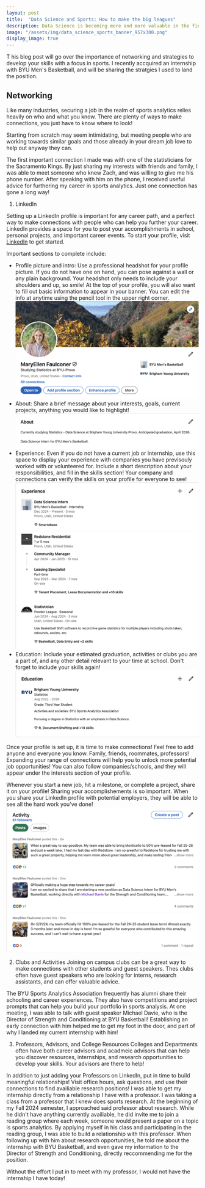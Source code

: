 ```yaml
---
layout: post
title:  "Data Science and Sports: How to make the big leagues"
description: Data Science is becoming more and more valuable in the field of sports, from front office decisions on trade and team building, to strength and conditioning technologies being continually developed across all fields. 
image: "/assets/img/data_science_sports_banner_957x300.png"
display_image: true
---
```


<p class="intro"><span class="dropcap">T</span> his blog post will go over the importance of networking and strategies to develop your skills with a focus in sports. I recently accquired an internship with BYU Men's Basketball, and will be sharing the stratgies I used to land the position.</p>

## Networking
Like many industries, securing a job in the realm of sports analytics relies heavily on who and what you know. There are plenty of ways to make connections, you just have to know where to look!

Starting from scratch may seem intimidating, but meeting people who are working towards similar goals and those already in your dream job love to help out anyway they can. 

The first important connection I made was with one of the statisticians for the Sacramento Kings. By just sharing my interests with friends and family, I was able to meet someone who knew Zach, and was willing to give me his phone number. After speaking with him on the phone, I received useful advice for furthering my career in sports analytics. Just one connection has gone a long way!

1. LinkedIn

Setting up a LinkedIn profile is important for any career path, and a perfect way to make connections with people who can help you further your career. LinkedIn provides a space for you to post your accomplishments in school, personal projects, and important career events. To start your profile, visit <a href="www.linkedin.com" target="_blank">LinkedIn</a> to get started. 

Important sections to complete include:
- Profile picture and intro: Use a professional headshot for your profile picture. If you do not have one on hand, you can pose against a wall or any plain background. Your headshot only needs to include your shoulders and up, so smile! At the top of your profile, you will also want to fill out basic information to appear in your banner. You can edit the info at anytime using the pencil tool in the upper right corner.
![Intro](/assets/img/LinkedInIntro.png)
- About: Share a brief message about your interests, goals, current projects, anything you would like to highlight!
![About](/assets/img/LinkedInAbout.png)
- Experience: Even if you do not have a current job or internship, use this space to display your experience with companies you have previsouly worked with or volunteered for. Include a short description about your responsibilities, and fill in the skills section! Your company and connections can verify the skills on your profile for everyone to see!
![Experience](/assets/img/LinkedInExperience.png)
- Education: Include your estimated graduation, activities or clubs you are a part of, and any other detail relevant to your time at school. Don't forget to include your skills again!
![Education](/assets/img/LinkedInEducation.png)

Once your profile is set up, it is time to make connections! Feel free to add anyone and everyone you know. Family, friends, roommates, professors! Expanding your range of connections will help you to unlock more potential job opportunities! You can also follow companies/schools, and they will appear under the interests section of your profile.

Whenever you start a new job, hit a milestone, or complete a project, share it on your profile! Sharing your accomplishements is so important. When you share your LinkedIn profile with potential employers, they will be able to see all the hard work you've done!
![Posts](/assets/img/LinkedInPosts.png)

2. Clubs and Activities
Joining on campus clubs can be a great way to make connections with other students and guest speakers. Thes clubs often have guest speakers who are looking for interns, research assistants, and can offer valuable advice. 

The BYU Sports Analytics Association frequently has alumni share their schooling and career experiences. They also have competitions and project prompts that can help you build your portfolio in sports analysis. At one meeting, I was able to talk with guest speaker Michael Davie, who is the Director of Strength and Conditioning at BYU Basketball! Establishing an early connection with him helped me to get my foot in the door, and part of why I landed my current internship with him!

3. Professors, Advisors, and College Resources
Colleges and Departments often have both career advisors and acadmeic advisors that can help you discover resources, internships, and research opportunities to develop your skills. Your advisors are there to help!

In addition to just adding your Professors on LinkedIn, put in time to build meaningful relationships! Visit office hours, ask questions, and use their connections to find availiable research positions! I was able to get my internship directly from a relationship I have with a professor. I was taking a class from a professor that I knew does sports research. At the beginning of my Fall 2024 semester, I approached said professor about research. While he didn't have anything currently availiable, he did invite me to join a reading group where each week, someone would present a paper on a topic is sports analytics. By applying myself in his class and participating in the reading group, I was able to build a relationship with this professor. When following up with him about research opportunities, he told me about the internship with BYU Basketball, and even gave my information to the Director of Strength and Conditioning, directly reccommending me for the position. 

Without the effort I put in to meet with my professor, I would not have the internship I have today!